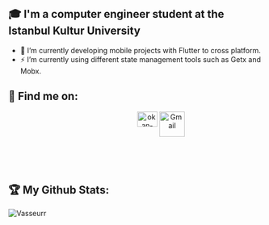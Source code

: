 <!--
## Hi there 👋 I'm Vasseurr
![](https://visitor-badge.laobi.icu/badge?page_id=Vasseurr) [![Github](https://img.shields.io/github/followers/Vasseurr?label=Followers&logo=Github)](https://github.com/Vasseurr)
-->

## 🎓 I'm a computer engineer student at the Istanbul Kultur University

- 🔭 I’m currently developing mobile projects with Flutter to cross platform.
- ⚡ I’m currently using different state management tools such as Getx and Mobx.

## :email: Find me on:
 <!--
 <a href="https://www.linkedin.com/in/okanruzgar/" target="_blank" rel="noopener noreferrer"> <img src="https://cdn.jsdelivr.net/npm/simple-icons@v3/icons/linkedin.svg" alt="Linkedin" height="40" style="vertical-align:top; margin:4px"></a>
 -->
 <p align="center">
 <a href="https://linkedin.com/in/okanruzgar/" target="blank"><img align="center" src="https://raw.githubusercontent.com/rahuldkjain/github-profile-readme-generator/master/src/images/icons/Social/linked-in-alt.svg" alt="okan-ruzgar" height="30" width="40" style="vertical-align:top; margin-left:100px"/></a>
 <a href="mailto:okan.rzgr37@gmail.com" target="blank"> <img align="center" src="https://image.flaticon.com/icons/png/512/281/281786.png" alt="Gmail" height="50" width="50" /></a>
</p>

<br />

<!--
## 🧰 Languages and Tools:
<p align="center">
<img src="https://img.shields.io/badge/java-%23ED8B00.svg?&style=for-the-badge&logo=java&logoColor=white" alt="Java" height="40" style="vertical-align:top; margin:4px">
<img src="https://raw.githubusercontent.com/github/explore/80688e429a7d4ef2fca1e82350fe8e3517d3494d/topics/javascript/javascript.png" alt="Javascript" height="40" style="vertical-align:top; margin:4px">
<img src="https://img.shields.io/badge/c%20-%2300599C.svg?&style=for-the-badge&logo=c&logoColor=white" alt="C" height="40" style="vertical-align:top; margin:4px">
<img src="https://img.shields.io/badge/c++%20-%2300599C.svg?&style=for-the-badge&logo=c%2B%2B&ogoColor=white" alt="C++" height="40" style="vertical-align:top; margin:4px">
<img src="https://img.shields.io/badge/html5%20-%23E34F26.svg?&style=for-the-badge&logo=html5&logoColor=white" alt="html5" height="40" style="vertical-align:top; margin:4px">
<img src="https://img.shields.io/badge/css3%20-%231572B6.svg?&style=for-the-badge&logo=css3&logoColor=white" alt="CSS" height="40" style="vertical-align:top; margin:4px">
<img src="https://raw.githubusercontent.com/github/explore/80688e429a7d4ef2fca1e82350fe8e3517d3494d/topics/mysql/mysql.png" alt="MySQL" height="40" style="vertical-align:top; margin:4px">
<img src="https://raw.githubusercontent.com/github/explore/80688e429a7d4ef2fca1e82350fe8e3517d3494d/topics/visual-studio-code/visual-studio-code.png" alt="VS Code" height="40" style="vertical-align:top; margin:4px">
<br />  
 -->
<!--  
<img src="https://raw.githubusercontent.com/github/explore/80688e429a7d4ef2fca1e82350fe8e3517d3494d/topics/visual-studio-code/visual-studio-code.png" alt="VS Code" height="40" style="vertical-align:top; margin:4px">
 <img src="https://img.utdstc.com/icon/66c/a93/66ca938e8a1cf7228652dc6317782ba175051740770555eeff3e1b576d060da2:200" alt="Unity" height="50" style="vertical-align:top; margin:4px">
<img src="https://raw.githubusercontent.com/github/explore/78df643247d429f6cc873026c0622819ad797942/topics/github/github.png" alt="Github" height="40" style="vertical-align:top; margin:4px">
<img src="https://raw.githubusercontent.com/github/explore/80688e429a7d4ef2fca1e82350fe8e3517d3494d/topics/git/git.png" alt="Git" height="40" style="vertical-align:top; margin:4px">
<img src="https://raw.githubusercontent.com/github/explore/80688e429a7d4ef2fca1e82350fe8e3517d3494d/topics/terminal/terminal.png" alt="Terminal" height="40" style="vertical-align:top; margin:4px">
<img src="https://raw.githubusercontent.com/github/explore/80688e429a7d4ef2fca1e82350fe8e3517d3494d/topics/linux/linux.png" alt="Linux" height="40" style="vertical-align:top; margin:4px" alt="Windows" height="40" style="vertical-align:top; margin:4px">
<img src="https://raw.githubusercontent.com/github/explore/80688e429a7d4ef2fca1e82350fe8e3517d3494d/topics/windows/windows.png" alt="Windows" height="40" style="vertical-align:top; margin:4px">
-->
</p>

<br />

<!--
## :blue_book: Blog posts:
- [Awesome typing effect overlay on images (CSS+JS)](https://dev.to/vasseurr/css-js-)
- [Create a dynamic GitHub profile Readme](https://dev.to/vasseurr/create-a-dynamic-github-profile)
- [Create a static webpage with a contact form on Github pages](https://dev.to/vasseurr/create-a-static-webpage)
-->


## :trophy: My Github Stats:

<!--
![GitHub stats](https://readme-stats-cfgj2cxdy.vercel.app/api?username=CharalambosIoannou&count_private=true&show_icons=true&theme=tokyonight)
![Top Langs](https://readme-stats-cfgj2cxdy.vercel.app/api/top-langs/?username=CharalambosIoannou&hide=php&theme=tokyonight)
-->
<div>
<!--
<a href="https://readme-stats-cfgj2cxdy.vercel.app/api?username=Vasseurr&count_private=true&show_icons=true&theme=tokyonight">
  <img  align="left" src="https://readme-stats-cfgj2cxdy.vercel.app/api?username=Vasseurr&count_private=true&show_icons=true&theme=tokyonight" />
-->
 <p><img align="center" src="https://github-readme-stats.vercel.app/api/top-langs?username=Vasseurr&show_icons=true&theme=dark&locale=en&layout=compact" alt="Vasseurr" /></p>
<!--
</a>
<a href="https://readme-stats-cfgj2cxdy.vercel.app/api/top-langs/?username=Vasseurr&hide=php&theme=tokyonight">
  <img align="left" src="https://readme-stats-cfgj2cxdy.vercel.app/api/top-langs/?username=Vasseurr&hide=php&theme=tokyonight" /> 

</a>
-->
</div>


<!--
[website]: https://vasseurr.com/
[linkedin]: https://linkedin.com/in/okanruzgar
[mail]: mailto:okan.rzgr37@gmail.com
-->
